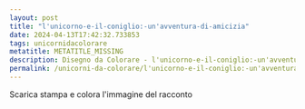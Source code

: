 ```yaml
---
layout: post
title: "l'unicorno-e-il-coniglio:-un'avventura-di-amicizia"
date: 2024-04-13T17:42:32.733853
tags: unicornidacolorare
metatitle: METATITLE_MISSING
description: Disegno da Colorare - l'unicorno-e-il-coniglio:-un'avventura-di-amicizia
permalink: /unicorni-da-colorare/l'unicorno-e-il-coniglio:-un'avventura-di-amicizia.html
---
```

Scarica stampa e colora l'immagine del racconto
        